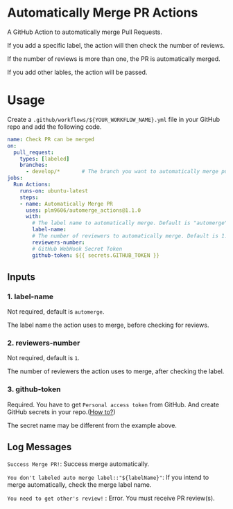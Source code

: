 # Automatically Merge PR Actions
A GitHub Action to automatically merge Pull Requests.

If you add a specific label, the action will then check the number of reviews.

If the number of reviews is more than one, the PR is automatically merged.

If you add other lables, the action will be passed.

<!-- Screenshot -->

# Usage
Create a `.github/workflows/${YOUR_WORKFLOW_NAME}.yml` file in your GitHub repo and add the following code.
```yml
name: Check PR can be merged
on: 
  pull_request:
    types: [labeled]
    branches:
      - develop/*       # The branch you want to automatically merge pull request
jobs:
  Run Actions:
    runs-on: ubuntu-latest
    steps:
    - name: Automatically Merge PR
      uses: plm9606/automerge_actions@1.1.0
      with:
        # The label name to automatically merge. Default is "automerge".
        label-name:
        # The number of reviewers to automatically merge. Default is 1.
        reviewers-number: 
        # GitHub WebHook Secret Token
        github-token: ${{ secrets.GITHUB_TOKEN }}
```

## Inputs
### 1. label-name

  Not required, default is `automerge`.
  
  The label name the action uses to merge, before checking for reviews.
  
### 2. reviewers-number

  Not required, default is `1`.
  
  The number of reviewers the action uses to merge, after checking the label.
  
### 3. github-token

  Required.
  You have to get `Personal access token` from GitHub. And create GitHub secrets in your repo.([How to?](https://help.github.com/en/actions/automating-your-workflow-with-github-actions/creating-and-using-encrypted-secrets))
  
  The secret name may be different from the example above.
  
  ## Log Messages
  `Success Merge PR!`: Success merge automatically.
  
  `You don't labeled auto merge label::"${labelName}"`: If you intend to merge automatically, check the merge label name.
  
  `You need to get other's review!` : Error. You must receive PR review(s). 

